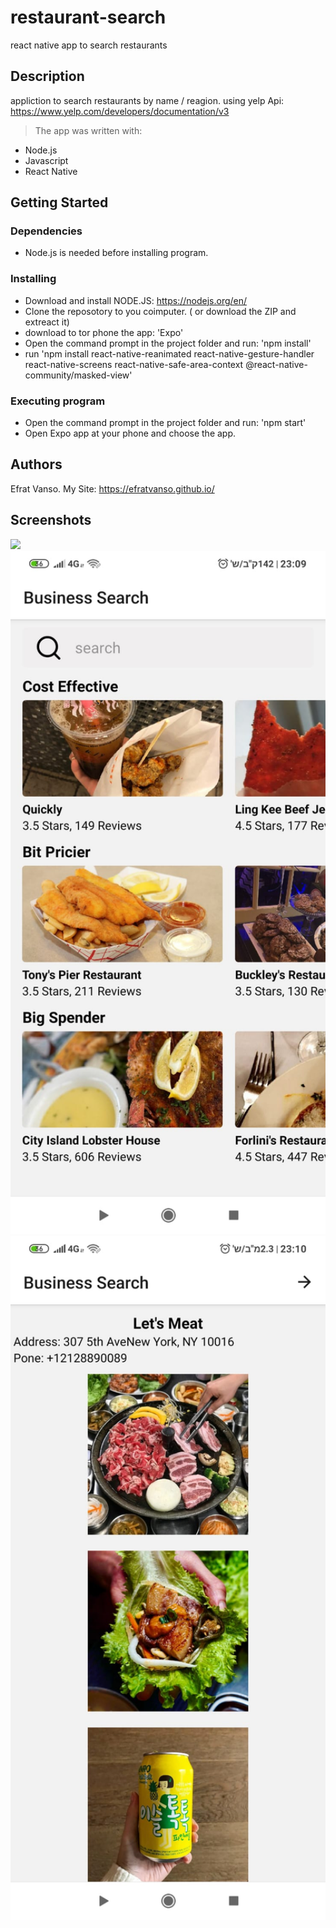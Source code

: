 # restaurant-search
react native app to search restaurants

## Description

appliction to search restaurants by name / reagion.
using yelp Api:
https://www.yelp.com/developers/documentation/v3


>The app was written with: 

   * Node.js
   * Javascript
   * React Native
   
## Getting Started

### Dependencies

* Node.js is needed before installing program.

### Installing

* Download and install NODE.JS: https://nodejs.org/en/
* Clone the reposotory to you coimputer. ( or download the ZIP and extreact it)
* download to tor phone the app: 'Expo'
* Open the command prompt in the project folder and run: 'npm install'
* run 'npm install react-native-reanimated react-native-gesture-handler react-native-screens react-native-safe-area-context @react-native-community/masked-view'

### Executing program

* Open the command prompt in the project folder and run: 'npm start'
* Open Expo app at your phone and choose the app.

## Authors

Efrat Vanso.
My Site: https://efratvanso.github.io/

## Screenshots

<img style="-webkit-user-select: none;margin: auto;width: 700px;" src="https://github.com/EfratVanso/restaurant-search/blob/main/gif.gif" width="200">

<br/>

<img style="-webkit-user-select: none;margin: auto;width: 700px;" src="https://raw.githubusercontent.com/EfratVanso/restaurant-search/main/img2.jpeg" width="200">

<br/>

<img style="-webkit-user-select: none;margin: auto;width: 700px;" src="https://raw.githubusercontent.com/EfratVanso/restaurant-search/main/img1.jpeg" width="200">
